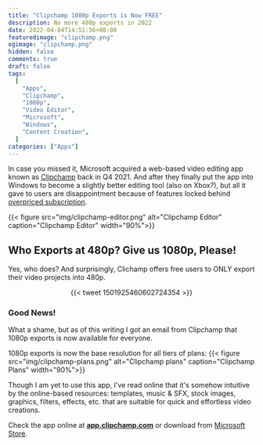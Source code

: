 ```yaml
---
title: "Clipchamp 1080p Exports is Now FREE"
description: No more 480p exports in 2022
date: 2022-04-04T14:51:56+08:00
featuredimage: "clipchamp.png"
ogimage: "clipchamp.png"
hidden: false
comments: true
draft: false
tags:
  [
    "Apps",
    "Clipchamp",
    "1080p",
    "Video Editor",
    "Microsoft",
    "Windows",
    "Content Creation",
  ]
categories: ["Apps"]
---
```


In case you missed it, Microsoft acquired a web-based video editing app known as [Clipchamp](clipchamp.com) back in Q4 2021. And after they finally put the app into Windows to become a slightly better editing tool (also on Xbox?), but all it gave to users are disappointment because of features locked behind [overpriced subscription](https://www.windowscentral.com/microsofts-clipchamp-video-editing-tools-are-underbaked).

{{< figure src="img/clipchamp-editor.png" alt="Clipchamp Editor" caption="Clipchamp Editor" width="90%">}}

## Who Exports at 480p? Give us 1080p, Please!

Yes, who does? And surprisingly, Clichamp offers free users to ONLY export their video projects into 480p.

<div style="display: flex;
justify-content: center;">
{{< tweet 1501925460602724354 >}}
</div>

### Good News!

What a shame, but as of this writing I got an email from Clipchamp that 1080p exports is now available for everyone.

1080p exports is now the base resolution for all tiers of plans:
{{< figure src="img/clipchamp-plans.png" alt="Clipchamp plans" caption="Clipchamp Plans" width="90%">}}

Though I am yet to use this app, I've read online that it's somehow intuitive by the online-based resources: templates, music & SFX, stock images, graphics, filters, effects, etc. that are suitable for quick and effortless video creations.

Check the app online at [**app.clipchamp.com**](app.clipchamp.com) or download from [Microsoft Store](https://www.microsoft.com/store/productId/9P1J8S7CCWWT).
